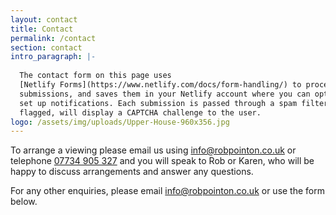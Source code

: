 ```yaml
---
layout: contact
title: Contact
permalink: /contact
section: contact
intro_paragraph: |-
  
  The contact form on this page uses
  [Netlify Forms](https://www.netlify.com/docs/form-handling/) to process
  submissions, and saves them in your Netlify account where you can optionally
  set up notifications. Each submission is passed through a spam filter and if
  flagged, will display a CAPTCHA challenge to the user.
logo: /assets/img/uploads/Upper-House-960x356.jpg
---
```

To arrange a viewing please email us using info@robpointon.co.uk or telephone <a href="tel:07734905327">07734 905 327</a> and you will speak to Rob or Karen, who will be happy to discuss arrangements and answer any questions.

For any other enquiries, please email info@robpointon.co.uk or use the form below.
